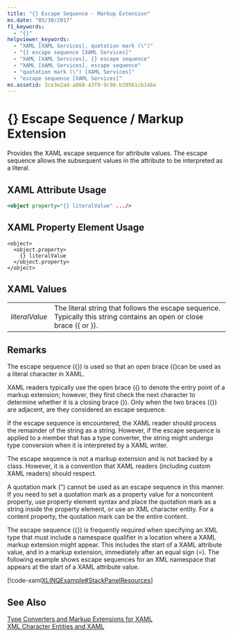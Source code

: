 ```yaml
---
title: "{} Escape Sequence - Markup Extension"
ms.date: "03/30/2017"
f1_keywords: 
  - "{}"
helpviewer_keywords: 
  - "XAML [XAML Services], quotation mark (\")"
  - "{} escape sequence [XAML Services]"
  - "XAML [XAML Services], {} escape sequence"
  - "XAML [XAML Services], escape sequence"
  - "quotation mark (\") [XAML Services]"
  - "escape sequence [XAML Services]"
ms.assetid: 3ce3e2ad-a868-43f9-9c98-b29561cb146e
---
```

# {} Escape Sequence / Markup Extension
Provides the XAML escape sequence for attribute values. The escape sequence allows the subsequent values in the attribute to be interpreted as a literal.  

## XAML Attribute Usage  

```xml  
<object property="{} literalValue" .../>  
```  

## XAML Property Element Usage  

```  
<object>  
  <object.property>  
    {} literalValue  
  </object.property>  
</object>  
```  

## XAML Values  


|||  
|-|-|  
|*literalValue*|The literal string that follows the escape sequence. Typically this string contains an open or close brace ({ or }).|  

## Remarks  
 The escape sequence ({}) is used so that an open brace ({)can be used as a literal character in XAML.  

 XAML readers typically use the open brace ({) to denote the entry point of a markup extension; however, they first check the next character to determine whether it is a closing brace (}). Only when the two braces ({}) are adjacent, are they considered an escape sequence.  

 If the escape sequence is encountered, the XAML reader should process the remainder of the string as a string. However, if the escape sequence is applied to a member that has a type converter, the string might undergo type conversion when it is interpreted by a XAML writer.  

 The escape sequence is not a markup extension and is not backed by a class. However, it is a convention that XAML readers (including custom XAML readers) should respect.  

 A quotation mark (") cannot be used as an escape sequence in this manner. If you need to set a quotation mark as a property value for a noncontent property, use property element syntax and place the quotation mark as a string inside the property element, or use an XML character entity. For a content property, the quotation mark can be the entire content.  

 The escape sequence ({}) is frequently required when specifying an XML type that must include a namespace qualifier in a location where a XAML markup extension might appear. This includes the start of a XAML attribute value, and in a markup extension, immediately after an equal sign (=). The following example shows escape sequences for an XML namespace that appears at the start of a XAML attribute value.  

 [!code-xaml[XLINQExample#StackPanelResources](../../../samples/snippets/csharp/VS_Snippets_Wpf/XLinqExample/CSharp/Window1.xaml#stackpanelresources)]  

## See Also  
 [Type Converters and Markup Extensions for XAML](../../../docs/framework/xaml-services/type-converters-and-markup-extensions-for-xaml.md)  
 [XML Character Entities and XAML](../../../docs/framework/xaml-services/xml-character-entities-and-xaml.md)
